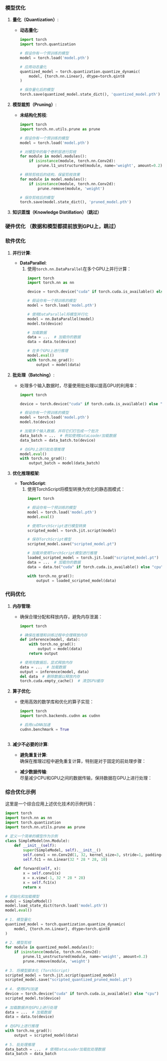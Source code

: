 
### 模型优化  
   
1. **量化（Quantization）**:  
   - **动态量化**:   
        ```python  
        import torch  
        import torch.quantization  
  
        # 假设你有一个预训练的模型  
        model = torch.load('model.pth')  
  
        # 应用动态量化  
        quantized_model = torch.quantization.quantize_dynamic(  
            model, {torch.nn.Linear}, dtype=torch.qint8  
        )  
  
        # 保存量化后的模型  
        torch.save(quantized_model.state_dict(), 'quantized_model.pth')  
        ```  
   
2. **模型裁剪（Pruning）**:  
   - **未结构化剪枝**:    
        ```python  
        import torch  
        import torch.nn.utils.prune as prune  
  
        # 假设你有一个预训练的模型  
        model = torch.load('model.pth')  
  
        # 对模型中的每个卷积层进行剪枝  
        for module in model.modules():  
            if isinstance(module, torch.nn.Conv2d):  
                prune.l1_unstructured(module, name='weight', amount=0.2)  
  
        # 移除剪枝后的结构，保留剪枝效果  
        for module in model.modules():  
            if isinstance(module, torch.nn.Conv2d):  
                prune.remove(module, 'weight')  
  
        # 保存剪枝后的模型  
        torch.save(model.state_dict(), 'pruned_model.pth')  
        ```  
   
3. **知识蒸馏（Knowledge Distillation）（跳过）** 
   
### 硬件优化  （数据和模型都提前放到GPU上，跳过）
   
### 软件优化  
   
1. **并行计算**:  
   - **DataParallel**:  
     1. 使用`torch.nn.DataParallel`在多个GPU上并行计算：  
        ```python  
        import torch  
        import torch.nn as nn  
  
        device = torch.device("cuda" if torch.cuda.is_available() else "cpu")  
  
        # 假设你有一个预训练的模型  
        model = torch.load('model.pth')  
  
        # 使用DataParallel将模型并行化  
        model = nn.DataParallel(model)  
        model.to(device)  
  
        # 加载数据  
        data = ...  # 加载你的数据  
        data = data.to(device)  
  
        # 在多个GPU上进行推理  
        model.eval()  
        with torch.no_grad():  
            output = model(data)  
        ```  
   
2. **批处理（Batching）**:  
   - 处理多个输入数据时，尽量使用批处理以提高GPU的利用率：  
     ```python  
     import torch  
  
     device = torch.device("cuda" if torch.cuda.is_available() else "cpu")  
  
     # 假设你有一个预训练的模型  
     model = torch.load('model.pth')  
     model.to(device)  
  
     # 加载多个输入数据，并将它们打包成一个批次  
     data_batch = ...  # 例如使用DataLoader加载数据  
     data_batch = data_batch.to(device)  
  
     # 在GPU上进行批处理推理  
     model.eval()  
     with torch.no_grad():  
         output_batch = model(data_batch)  
     ```  
   
3. **优化推理框架**:  
   - **TorchScript**:  
     1. 使用TorchScript将模型转换为优化的静态图模式：  
        ```python  
        import torch  
  
        # 假设你有一个预训练的模型  
        model = torch.load('model.pth')  
        model.eval()  
  
        # 使用TorchScript进行模型转换  
        scripted_model = torch.jit.script(model)  
  
        # 保存TorchScript模型  
        scripted_model.save("scripted_model.pt")  
  
        # 加载并使用TorchScript模型进行推理  
        loaded_scripted_model = torch.jit.load("scripted_model.pt")  
        data = ...  # 加载你的数据  
        data = data.to("cuda" if torch.cuda.is_available() else "cpu")  
  
        with torch.no_grad():  
            output = loaded_scripted_model(data)  
        ```  
   
### 代码优化  
   
1. **内存管理**:  
   - 确保合理分配和释放内存，避免内存泄漏：  
     ```python  
     import torch  
  
     # 确保在推理和训练过程中合理释放内存  
     def inference(model, data):  
         with torch.no_grad():  
             output = model(data)  
         return output  
  
     # 使用完数据后，显式释放内存  
     data = ...  # 加载数据  
     output = inference(model, data)  
     del data  # 删除数据以释放内存  
     torch.cuda.empty_cache()  # 清空GPU缓存  
     ```  
   
2. **算子优化**:  
   - 使用高效的数学库和优化的算子实现：  
     ```python  
     import torch  
     import torch.backends.cudnn as cudnn  
  
     # 启用cuDNN加速  
     cudnn.benchmark = True  
 
3. **减少不必要的计算**:  
   - **避免重复计算**:  
     确保在推理过程中避免重复计算，特别是对于固定的前处理步骤：  
  
   - **减少数据传输**:  
     尽量减少CPU和GPU之间的数据传输，保持数据在GPU上进行处理：  
   
### 综合优化示例  
   
这里是一个综合应用上述优化技术的示例代码：  
   
```python  
import torch  
import torch.nn as nn  
import torch.quantization  
import torch.nn.utils.prune as prune  
   
# 定义一个简单的模型作为示例  
class SimpleModel(nn.Module):  
    def __init__(self):  
        super(SimpleModel, self).__init__()  
        self.conv1 = nn.Conv2d(1, 32, kernel_size=3, stride=1, padding=1)  
        self.fc1 = nn.Linear(32 * 28 * 28, 10)  
  
    def forward(self, x):  
        x = self.conv1(x)  
        x = x.view(-1, 32 * 28 * 28)  
        x = self.fc1(x)  
        return x  
   
# 初始化和加载模型  
model = SimpleModel()  
model.load_state_dict(torch.load('model.pth'))  
model.eval()  
   
# 1. 模型量化  
quantized_model = torch.quantization.quantize_dynamic(  
    model, {torch.nn.Linear}, dtype=torch.qint8  
)  
   
# 2. 模型剪枝  
for module in quantized_model.modules():  
    if isinstance(module, torch.nn.Conv2d):  
        prune.l1_unstructured(module, name='weight', amount=0.2)  
        prune.remove(module, 'weight')  
   
# 3. 将模型脚本化 (TorchScript)  
scripted_model = torch.jit.script(quantized_model)  
scripted_model.save("scripted_quantized_pruned_model.pt")  
   
# 4. 使用GPU加速  
device = torch.device("cuda" if torch.cuda.is_available() else "cpu")  
scripted_model.to(device)  
   
# 加载数据并在GPU上进行处理  
data = ...  # 加载数据  
data = data.to(device)  
   
# 在GPU上进行推理  
with torch.no_grad():  
    output = scripted_model(data)  
   
# 5. 批处理推理  
data_batch = ...  # 使用DataLoader加载批处理数据  
data_batch = data_batch

       
